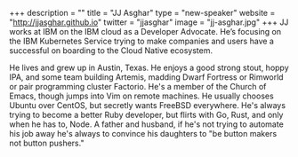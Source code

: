 +++
description = ""
title = "JJ Asghar"
type = "new-speaker"
website = "http://jjasghar.github.io"
twitter = "jjasghar"
image = "jj-asghar.jpg"
+++
JJ works at IBM on the IBM cloud as a Developer Advocate. He’s focusing on the IBM Kubernetes Service trying to make companies and users have a successful on boarding to the Cloud Native ecosystem.

 He lives and grew up in Austin, Texas. He enjoys a good strong stout, hoppy IPA, and some team building Artemis, madding Dwarf Fortress or Rimworld or pair programming cluster Factorio. He's a member of the Church of Emacs, though jumps into Vim on remote machines. He usually chooses Ubuntu over CentOS, but secretly wants FreeBSD everywhere. He's always trying to become a better Ruby developer, but flirts with Go, Rust, and only when he has to, Node. A father and husband, if he's not trying to automate his job away he's always to convince his daughters to "be button makers not button pushers."